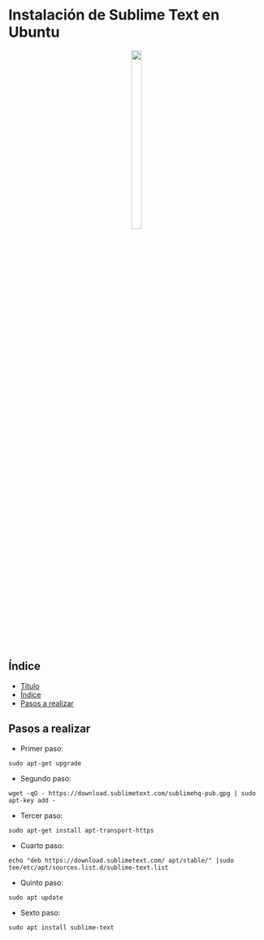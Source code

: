 <p align="justify">
  
# Instalación de Sublime Text en Ubuntu

<p align="center">
  <img src="https://www.sublimehq.com/images/sublime_text.png" width="20%" height="30%">
  </p>
  
## Índice
- [Título](#Instalación-de-Sublime-Text-en-Ubuntu)
- [Índice](#Índice)
- [Pasos a realizar](#Pasos-a-realizar)

## Pasos a realizar
- Primer paso:
```
sudo apt-get upgrade
```

- Segundo paso:
```
wget -qO - https://download.sublimetext.com/sublimehq-pub.gpg | sudo apt-key add -
```

- Tercer paso:
```
sudo apt-get install apt-transport-https
```

- Cuarto paso:
```
echo "deb https://download.sublimetext.com/ apt/stable/" |sudo tee/etc/apt/sources.list.d/sublime-text.list
```

- Quinto paso:
```
sudo apt update
```

- Sexto paso:
```
sudo apt install sublime-text
```
  
</p>
